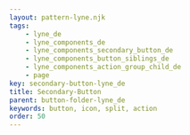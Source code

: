 ```yaml
---
layout: pattern-lyne.njk
tags: 
    - lyne_de
    - lyne_components_de
    - lyne_components_secondary_button_de
    - lyne_components_button_siblings_de
    - lyne_components_action_group_child_de
    - page
key: secondary-button-lyne_de
title: Secondary-Button
parent: button-folder-lyne_de
keywords: button, icon, split, action
order: 50
---
```

